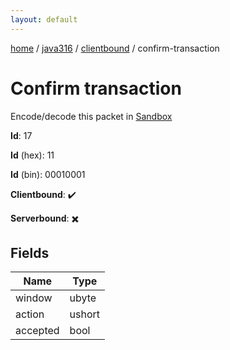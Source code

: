 ```yaml
---
layout: default
---
```


[home](/)  /  [java316](/protocol/java316)  /  [clientbound](/protocol/java316/clientbound)  /  confirm-transaction

# Confirm transaction

Encode/decode this packet in [Sandbox](../../../sandbox/java316#clientbound.confirm_transaction)

**Id**: 17

**Id** (hex): 11

**Id** (bin): 00010001

**Clientbound**: ✔️

**Serverbound**: ✖️

## Fields

Name | Type
---|---
window | ubyte
action | ushort
accepted | bool
